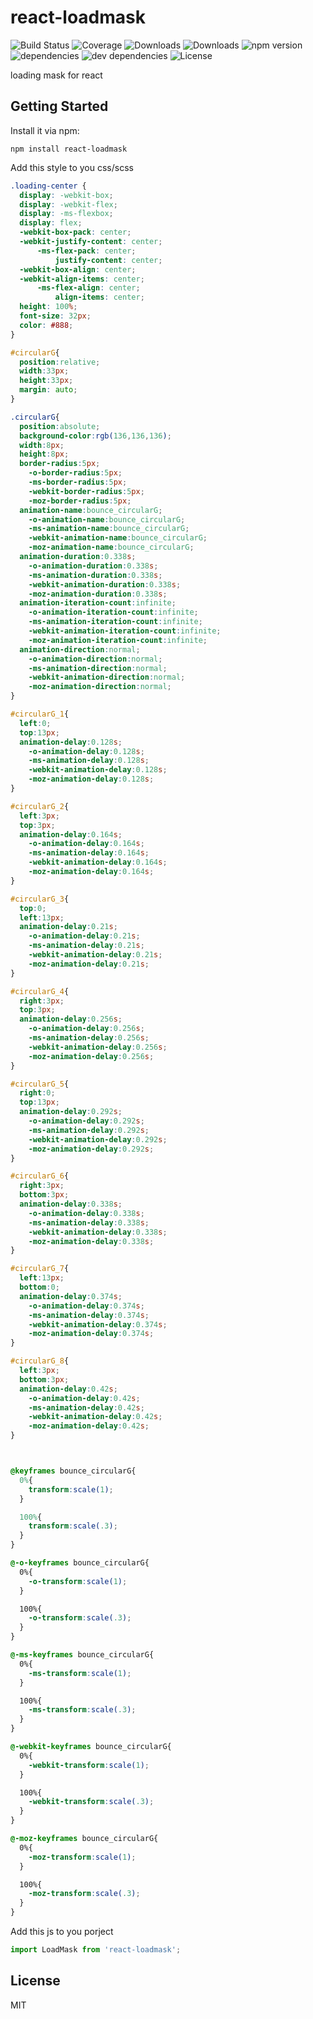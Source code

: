 # react-loadmask

![Build Status](https://img.shields.io/travis/Justin-lu/react-loadmask.svg)
![Coverage](https://img.shields.io/coveralls/Justin-lu/react-loadmask.svg)
![Downloads](https://img.shields.io/npm/dm/react-loadmask.svg)
![Downloads](https://img.shields.io/npm/dt/react-loadmask.svg)
![npm version](https://img.shields.io/npm/v/react-loadmask.svg)
![dependencies](https://img.shields.io/david/Justin-lu/react-loadmask.svg)
![dev dependencies](https://img.shields.io/david/dev/Justin-lu/react-loadmask.svg)
![License](https://img.shields.io/npm/l/react-loadmask.svg)

loading mask for react

## Getting Started

Install it via npm:

```shell
npm install react-loadmask
```

Add this style to you css/scss

```css
.loading-center {
  display: -webkit-box;
  display: -webkit-flex;
  display: -ms-flexbox;
  display: flex;
  -webkit-box-pack: center;
  -webkit-justify-content: center;
      -ms-flex-pack: center;
          justify-content: center;
  -webkit-box-align: center;
  -webkit-align-items: center;
      -ms-flex-align: center;
          align-items: center;
  height: 100%;
  font-size: 32px;
  color: #888;
}

#circularG{
  position:relative;
  width:33px;
  height:33px;
  margin: auto;
}

.circularG{
  position:absolute;
  background-color:rgb(136,136,136);
  width:8px;
  height:8px;
  border-radius:5px;
    -o-border-radius:5px;
    -ms-border-radius:5px;
    -webkit-border-radius:5px;
    -moz-border-radius:5px;
  animation-name:bounce_circularG;
    -o-animation-name:bounce_circularG;
    -ms-animation-name:bounce_circularG;
    -webkit-animation-name:bounce_circularG;
    -moz-animation-name:bounce_circularG;
  animation-duration:0.338s;
    -o-animation-duration:0.338s;
    -ms-animation-duration:0.338s;
    -webkit-animation-duration:0.338s;
    -moz-animation-duration:0.338s;
  animation-iteration-count:infinite;
    -o-animation-iteration-count:infinite;
    -ms-animation-iteration-count:infinite;
    -webkit-animation-iteration-count:infinite;
    -moz-animation-iteration-count:infinite;
  animation-direction:normal;
    -o-animation-direction:normal;
    -ms-animation-direction:normal;
    -webkit-animation-direction:normal;
    -moz-animation-direction:normal;
}

#circularG_1{
  left:0;
  top:13px;
  animation-delay:0.128s;
    -o-animation-delay:0.128s;
    -ms-animation-delay:0.128s;
    -webkit-animation-delay:0.128s;
    -moz-animation-delay:0.128s;
}

#circularG_2{
  left:3px;
  top:3px;
  animation-delay:0.164s;
    -o-animation-delay:0.164s;
    -ms-animation-delay:0.164s;
    -webkit-animation-delay:0.164s;
    -moz-animation-delay:0.164s;
}

#circularG_3{
  top:0;
  left:13px;
  animation-delay:0.21s;
    -o-animation-delay:0.21s;
    -ms-animation-delay:0.21s;
    -webkit-animation-delay:0.21s;
    -moz-animation-delay:0.21s;
}

#circularG_4{
  right:3px;
  top:3px;
  animation-delay:0.256s;
    -o-animation-delay:0.256s;
    -ms-animation-delay:0.256s;
    -webkit-animation-delay:0.256s;
    -moz-animation-delay:0.256s;
}

#circularG_5{
  right:0;
  top:13px;
  animation-delay:0.292s;
    -o-animation-delay:0.292s;
    -ms-animation-delay:0.292s;
    -webkit-animation-delay:0.292s;
    -moz-animation-delay:0.292s;
}

#circularG_6{
  right:3px;
  bottom:3px;
  animation-delay:0.338s;
    -o-animation-delay:0.338s;
    -ms-animation-delay:0.338s;
    -webkit-animation-delay:0.338s;
    -moz-animation-delay:0.338s;
}

#circularG_7{
  left:13px;
  bottom:0;
  animation-delay:0.374s;
    -o-animation-delay:0.374s;
    -ms-animation-delay:0.374s;
    -webkit-animation-delay:0.374s;
    -moz-animation-delay:0.374s;
}

#circularG_8{
  left:3px;
  bottom:3px;
  animation-delay:0.42s;
    -o-animation-delay:0.42s;
    -ms-animation-delay:0.42s;
    -webkit-animation-delay:0.42s;
    -moz-animation-delay:0.42s;
}



@keyframes bounce_circularG{
  0%{
    transform:scale(1);
  }

  100%{
    transform:scale(.3);
  }
}

@-o-keyframes bounce_circularG{
  0%{
    -o-transform:scale(1);
  }

  100%{
    -o-transform:scale(.3);
  }
}

@-ms-keyframes bounce_circularG{
  0%{
    -ms-transform:scale(1);
  }

  100%{
    -ms-transform:scale(.3);
  }
}

@-webkit-keyframes bounce_circularG{
  0%{
    -webkit-transform:scale(1);
  }

  100%{
    -webkit-transform:scale(.3);
  }
}

@-moz-keyframes bounce_circularG{
  0%{
    -moz-transform:scale(1);
  }

  100%{
    -moz-transform:scale(.3);
  }
}
```

Add this js to you porject

```javascript
import LoadMask from 'react-loadmask';
```

## License

MIT
